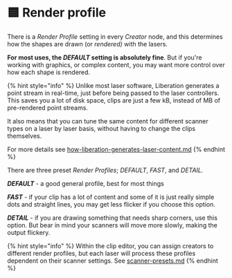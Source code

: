 # 🟦 Render profile

There is a _Render Profile_ setting in every _Creator_ node, and this determines how the shapes are drawn (or _rendered)_ with the lasers. &#x20;

**For most uses, the&#x20;**_**DEFAULT**_**&#x20;setting is absolutely fine**. But if you're working with graphics, or complex content, you may want more control over how each shape is rendered.&#x20;

{% hint style="info" %}
Unlike most laser software, Liberation generates a point stream in real-time, just before being passed to the laser controllers. This saves you a lot of disk space, clips are just a few kB, instead of MB of pre-rendered point streams.&#x20;

It also means that you can tune the same content for different scanner types on a laser by laser basis, without having to change the clips themselves.&#x20;

For more details see [how-liberation-generates-laser-content.md](../../advanced/how-liberation-generates-laser-content.md "mention")
{% endhint %}

There are three preset _Render Profiles_; _DEFAULT_, _FAST_, and _DETAIL._&#x20;

_**DEFAULT**_ - a good general profile, best for most things

_**FAST** -_ if your clip has a lot of content and some of it is just really simple dots and straight lines, you may get less flicker if you choose this option. &#x20;

_**DETAIL**_ - if you are drawing something that needs sharp corners, use this option. But bear in mind your scanners will move more slowly, making the output flickery.&#x20;

{% hint style="info" %}
Within the clip editor, you can assign creators to different render profiles, but each laser will process these profiles dependent on their scanner settings. See [scanner-presets.md](../../advanced/scanner-presets.md "mention")
{% endhint %}



